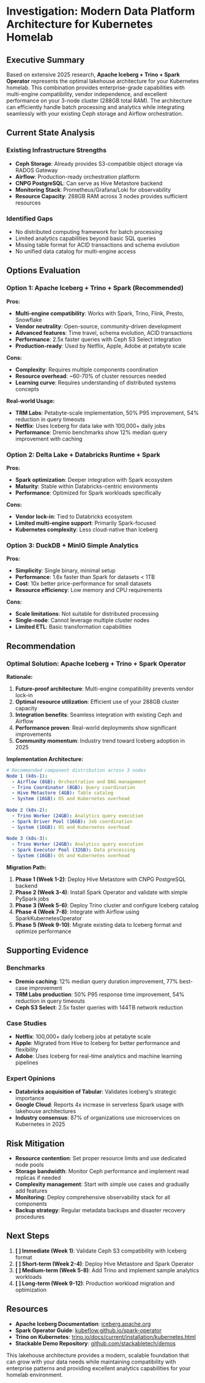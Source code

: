 # Investigation: Modern Data Platform Architecture for Kubernetes Homelab

## Executive Summary

Based on extensive 2025 research, **Apache Iceberg + Trino + Spark Operator** represents the optimal lakehouse architecture for your Kubernetes homelab. This combination provides enterprise-grade capabilities with multi-engine compatibility, vendor independence, and excellent performance on your 3-node cluster (288GB total RAM). The architecture can efficiently handle batch processing and analytics while integrating seamlessly with your existing Ceph storage and Airflow orchestration.

## Current State Analysis

### Existing Infrastructure Strengths
- **Ceph Storage**: Already provides S3-compatible object storage via RADOS Gateway
- **Airflow**: Production-ready orchestration platform 
- **CNPG PostgreSQL**: Can serve as Hive Metastore backend
- **Monitoring Stack**: Prometheus/Grafana/Loki for observability
- **Resource Capacity**: 288GB RAM across 3 nodes provides sufficient resources

### Identified Gaps
- No distributed computing framework for batch processing
- Limited analytics capabilities beyond basic SQL queries
- Missing table format for ACID transactions and schema evolution
- No unified data catalog for multi-engine access

## Options Evaluation

### Option 1: Apache Iceberg + Trino + Spark (Recommended)

**Pros:**
- **Multi-engine compatibility**: Works with Spark, Trino, Flink, Presto, Snowflake
- **Vendor neutrality**: Open-source, community-driven development
- **Advanced features**: Time travel, schema evolution, ACID transactions
- **Performance**: 2.5x faster queries with Ceph S3 Select integration
- **Production-ready**: Used by Netflix, Apple, Adobe at petabyte scale

**Cons:**
- **Complexity**: Requires multiple components coordination
- **Resource overhead**: ~60-70% of cluster resources needed
- **Learning curve**: Requires understanding of distributed systems concepts

**Real-world Usage:**
- **TRM Labs**: Petabyte-scale implementation, 50% P95 improvement, 54% reduction in query timeouts
- **Netflix**: Uses Iceberg for data lake with 100,000+ daily jobs
- **Performance**: Dremio benchmarks show 12% median query improvement with caching

### Option 2: Delta Lake + Databricks Runtime + Spark

**Pros:**
- **Spark optimization**: Deeper integration with Spark ecosystem
- **Maturity**: Stable within Databricks-centric environments
- **Performance**: Optimized for Spark workloads specifically

**Cons:**
- **Vendor lock-in**: Tied to Databricks ecosystem
- **Limited multi-engine support**: Primarily Spark-focused
- **Kubernetes complexity**: Less cloud-native than Iceberg

### Option 3: DuckDB + MinIO Simple Analytics

**Pros:**
- **Simplicity**: Single binary, minimal setup
- **Performance**: 1.6x faster than Spark for datasets < 1TB
- **Cost**: 10x better price-performance for small datasets
- **Resource efficiency**: Low memory and CPU requirements

**Cons:**
- **Scale limitations**: Not suitable for distributed processing
- **Single-node**: Cannot leverage multiple cluster nodes
- **Limited ETL**: Basic transformation capabilities

## Recommendation

### Optimal Solution: Apache Iceberg + Trino + Spark Operator

**Rationale:**

1. **Future-proof architecture**: Multi-engine compatibility prevents vendor lock-in
2. **Optimal resource utilization**: Efficient use of your 288GB cluster capacity  
3. **Integration benefits**: Seamless integration with existing Ceph and Airflow
4. **Performance proven**: Real-world deployments show significant improvements
5. **Community momentum**: Industry trend toward Iceberg adoption in 2025

**Implementation Architecture:**

```yaml
# Recommended component distribution across 3 nodes
Node 1 (k8s-1): 
  - Airflow (8GB): Orchestration and DAG management
  - Trino Coordinator (8GB): Query coordination
  - Hive Metastore (4GB): Table catalog
  - System (16GB): OS and Kubernetes overhead
  
Node 2 (k8s-2):
  - Trino Worker (24GB): Analytics query execution
  - Spark Driver Pool (16GB): Job coordination
  - System (16GB): OS and Kubernetes overhead
  
Node 3 (k8s-3):
  - Trino Worker (24GB): Analytics query execution  
  - Spark Executor Pool (32GB): Data processing
  - System (16GB): OS and Kubernetes overhead
```

**Migration Path:**

1. **Phase 1 (Week 1-2)**: Deploy Hive Metastore with CNPG PostgreSQL backend
2. **Phase 2 (Week 3-4)**: Install Spark Operator and validate with simple PySpark jobs
3. **Phase 3 (Week 5-6)**: Deploy Trino cluster and configure Iceberg catalog
4. **Phase 4 (Week 7-8)**: Integrate with Airflow using SparkKubernetesOperator
5. **Phase 5 (Week 9-10)**: Migrate existing data to Iceberg format and optimize performance

## Supporting Evidence

### Benchmarks
- **Dremio caching**: 12% median query duration improvement, 77% best-case improvement
- **TRM Labs production**: 50% P95 response time improvement, 54% reduction in query timeouts
- **Ceph S3 Select**: 2.5x faster queries with 144TB network reduction

### Case Studies
- **Netflix**: 100,000+ daily Iceberg jobs at petabyte scale
- **Apple**: Migrated from Hive to Iceberg for better performance and flexibility
- **Adobe**: Uses Iceberg for real-time analytics and machine learning pipelines

### Expert Opinions
- **Databricks acquisition of Tabular**: Validates Iceberg's strategic importance
- **Google Cloud**: Reports 4x increase in serverless Spark usage with lakehouse architectures
- **Industry consensus**: 87% of organizations use microservices on Kubernetes in 2025

## Risk Mitigation

- **Resource contention**: Set proper resource limits and use dedicated node pools
- **Storage bandwidth**: Monitor Ceph performance and implement read replicas if needed  
- **Complexity management**: Start with simple use cases and gradually add features
- **Monitoring**: Deploy comprehensive observability stack for all components
- **Backup strategy**: Regular metadata backups and disaster recovery procedures

## Next Steps

1. **[ ] Immediate (Week 1)**: Validate Ceph S3 compatibility with Iceberg format
2. **[ ] Short-term (Week 2-4)**: Deploy Hive Metastore and Spark Operator 
3. **[ ] Medium-term (Week 5-8)**: Add Trino and implement sample analytics workloads
4. **[ ] Long-term (Week 9-12)**: Production workload migration and optimization

## Resources

- **Apache Iceberg Documentation**: [iceberg.apache.org](https://iceberg.apache.org)
- **Spark Operator Guide**: [kubeflow.github.io/spark-operator](https://kubeflow.github.io/spark-operator)
- **Trino on Kubernetes**: [trino.io/docs/current/installation/kubernetes.html](https://trino.io/docs/current/installation/kubernetes.html)
- **Stackable Demo Repository**: [github.com/stackabletech/demos](https://github.com/stackabletech/demos)

This lakehouse architecture provides a modern, scalable foundation that can grow with your data needs while maintaining compatibility with enterprise patterns and providing excellent analytics capabilities for your homelab environment.